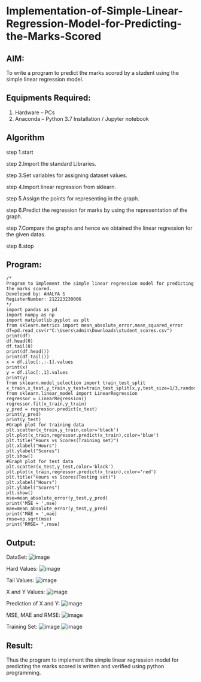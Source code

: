 # Implementation-of-Simple-Linear-Regression-Model-for-Predicting-the-Marks-Scored

## AIM:
To write a program to predict the marks scored by a student using the simple linear regression model.

## Equipments Required:
1. Hardware – PCs
2. Anaconda – Python 3.7 Installation / Jupyter notebook

## Algorithm
step 1.start

step 2.Import the standard Libraries.

step 3.Set variables for assigning dataset values.

step 4.Import linear regression from sklearn.

step 5.Assign the points for representing in the graph.

step 6.Predict the regression for marks by using the representation of the graph.

step 7.Compare the graphs and hence we obtained the linear regression for the given datas.

step 8.stop
## Program:
```
/*
Program to implement the simple linear regression model for predicting the marks scored.
Developed by: AHALYA S
RegisterNumber: 212223230006
*/
import pandas as pd
import numpy as np
import matplotlib.pyplot as plt
from sklearn.metrics import mean_absolute_error,mean_squared_error
df=pd.read_csv(r"C:\Users\admin\Downloads\student_scores.csv")
print(df)
df.head(0)
df.tail(0)
print(df.head())
print(df.tail())
x = df.iloc[:,:-1].values
print(x)
y = df.iloc[:,1].values
print(y)
from sklearn.model_selection import train_test_split
x_train,x_test,y_train,y_test=train_test_split(x,y,test_size=1/3,random_state=0)
from sklearn.linear_model import LinearRegression
regressor = LinearRegression()
regressor.fit(x_train,y_train)
y_pred = regressor.predict(x_test)
print(y_pred)
print(y_test)
#Graph plot for training data
plt.scatter(x_train,y_train,color='black')
plt.plot(x_train,regressor.predict(x_train),color='blue')
plt.title("Hours vs Scores(Training set)")
plt.xlabel("Hours")
plt.ylabel("Scores")
plt.show()
#Graph plot for test data
plt.scatter(x_test,y_test,color='black')
plt.plot(x_train,regressor.predict(x_train),color='red')
plt.title("Hours vs Scores(Testing set)")
plt.xlabel("Hours")
plt.ylabel("Scores")
plt.show()
mse=mean_absolute_error(y_test,y_pred)
print('MSE = ',mse)
mae=mean_absolute_error(y_test,y_pred)
print('MAE = ',mae)
rmse=np.sqrt(mse)
print("RMSE= ",rmse)

```

## Output:
DataSet:
![image](https://github.com/user-attachments/assets/462a10f9-c7e4-406d-be4f-e237e7fc3628)

 Hard Values:
 ![image](https://github.com/user-attachments/assets/9d243411-bb73-4558-8609-ba81d446d6e1)

Tail Values:
![image](https://github.com/user-attachments/assets/b19cb95e-7139-4787-9ddc-ad8a601eebe5)

X and Y Values:
![image](https://github.com/user-attachments/assets/2eeb3591-c044-445d-9e90-7d196a08acd1)

Prediction of X and Y:
![image](https://github.com/user-attachments/assets/b9d1766a-32de-496c-bcf5-739ba6e48f24)

MSE, MAE and RMSE:
![image](https://github.com/user-attachments/assets/c8102715-c10a-4d73-8cd4-7574b707cc7d)

Training Set:
![image](https://github.com/user-attachments/assets/6d0f930d-dfd6-44e0-85be-57c73d616bd5)
![image](https://github.com/user-attachments/assets/2bcce386-ca3e-43a9-bf03-3d2f83dc9176)

## Result:
Thus the program to implement the simple linear regression model for predicting the marks scored is written and verified using python programming.
